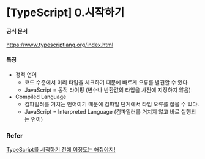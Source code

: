 # [TypeScript] 0.시작하기

#### 공식 문서

<https://www.typescriptlang.org/index.html>



#### 특징

- 정적 언어
  - 코드 수준에서 미리 타입을 체크하기 때문에 빠르게 오류를 발견할 수 있다.
  - JavaScript = 동적 타이핑 (변수나 반환값의 타입을 사전에 지정하지 않음)
- Compiled Language
  - 컴파일러를 거치는 언어이기 때문에 컴파일 단계에서 타임 오류를 잡을 수 있다.
  - JavaScript = Interpreted Language (컴파일러를 거치지 않고 바로 실행되는 언어)



### Refer

[TypeScript를 시작하기 전에 이정도는 해줘야지!]([https://velog.io/@dongwon2/TypeScript%EB%A5%BC-%EC%8B%9C%EC%9E%91%ED%95%98%EA%B8%B0-%EC%A0%84%EC%97%90-%EC%9D%B4%EC%A0%95%EB%8F%84%EB%8A%94-%ED%95%B4%EC%A4%98%EC%95%BC%EC%A7%80](https://velog.io/@dongwon2/TypeScript를-시작하기-전에-이정도는-해줘야지))